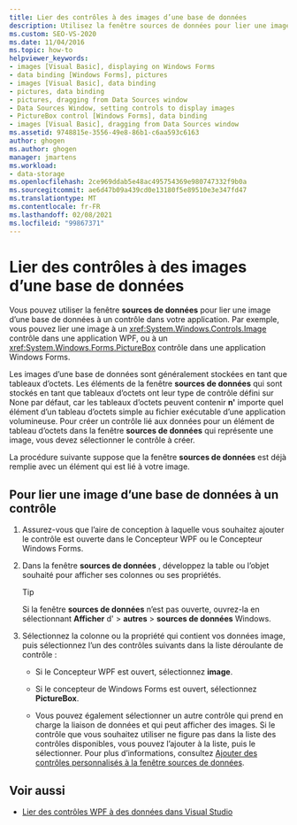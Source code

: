 ```yaml
---
title: Lier des contrôles à des images d’une base de données
description: Utilisez la fenêtre sources de données pour lier une image d’une base de données à un contrôle de votre application Visual Studio.
ms.custom: SEO-VS-2020
ms.date: 11/04/2016
ms.topic: how-to
helpviewer_keywords:
- images [Visual Basic], displaying on Windows Forms
- data binding [Windows Forms], pictures
- images [Visual Basic], data binding
- pictures, data binding
- pictures, dragging from Data Sources window
- Data Sources Window, setting controls to display images
- PictureBox control [Windows Forms], data binding
- images [Visual Basic], dragging from Data Sources window
ms.assetid: 9748815e-3556-49e8-86b1-c6aa593c6163
author: ghogen
ms.author: ghogen
manager: jmartens
ms.workload:
- data-storage
ms.openlocfilehash: 2ce969ddab5e48ac495754369e980747332f9b0a
ms.sourcegitcommit: ae6d47b09a439cd0e13180f5e89510e3e347fd47
ms.translationtype: MT
ms.contentlocale: fr-FR
ms.lasthandoff: 02/08/2021
ms.locfileid: "99867371"
---
```

# <a name="bind-controls-to-pictures-from-a-database"></a>Lier des contrôles à des images d’une base de données

Vous pouvez utiliser la fenêtre **sources de données** pour lier une image d’une base de données à un contrôle dans votre application. Par exemple, vous pouvez lier une image à un <xref:System.Windows.Controls.Image> contrôle dans une application WPF, ou à un <xref:System.Windows.Forms.PictureBox> contrôle dans une application Windows Forms.

Les images d’une base de données sont généralement stockées en tant que tableaux d’octets. Les éléments de la fenêtre **sources de données** qui sont stockés en tant que tableaux d’octets ont leur type de contrôle défini sur None par défaut, car les tableaux d’octets peuvent contenir **n'** importe quel élément d’un tableau d’octets simple au fichier exécutable d’une application volumineuse. Pour créer un contrôle lié aux données pour un élément de tableau d’octets dans la fenêtre **sources de données** qui représente une image, vous devez sélectionner le contrôle à créer.

La procédure suivante suppose que la fenêtre **sources de données** est déjà remplie avec un élément qui est lié à votre image.

## <a name="to-bind-a-picture-in-a-database-to-a-control"></a>Pour lier une image d’une base de données à un contrôle

1. Assurez-vous que l’aire de conception à laquelle vous souhaitez ajouter le contrôle est ouverte dans le Concepteur WPF ou le Concepteur Windows Forms.

2. Dans la fenêtre **sources de données** , développez la table ou l’objet souhaité pour afficher ses colonnes ou ses propriétés.

   > [!TIP]
   > Si la fenêtre **sources de données** n’est pas ouverte, ouvrez-la en sélectionnant **Afficher** d'  >  **autres**  >  **sources de données** Windows.

3. Sélectionnez la colonne ou la propriété qui contient vos données image, puis sélectionnez l’un des contrôles suivants dans la liste déroulante de contrôle :

    - Si le Concepteur WPF est ouvert, sélectionnez **image**.

    - Si le concepteur de Windows Forms est ouvert, sélectionnez **PictureBox**.

    - Vous pouvez également sélectionner un autre contrôle qui prend en charge la liaison de données et qui peut afficher des images. Si le contrôle que vous souhaitez utiliser ne figure pas dans la liste des contrôles disponibles, vous pouvez l’ajouter à la liste, puis le sélectionner. Pour plus d’informations, consultez [Ajouter des contrôles personnalisés à la fenêtre sources de données](../data-tools/add-custom-controls-to-the-data-sources-window.md).

## <a name="see-also"></a>Voir aussi

- [Lier des contrôles WPF à des données dans Visual Studio](../data-tools/bind-wpf-controls-to-data-in-visual-studio.md)
